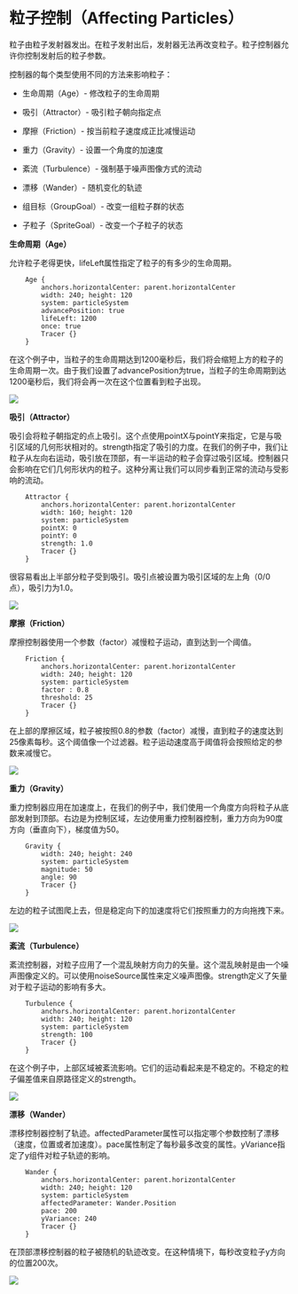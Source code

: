 # 粒子控制（Affecting Particles）

粒子由粒子发射器发出。在粒子发射出后，发射器无法再改变粒子。粒子控制器允许你控制发射后的粒子参数。

控制器的每个类型使用不同的方法来影响粒子：

* 生命周期（Age）- 修改粒子的生命周期

* 吸引（Attractor）- 吸引粒子朝向指定点

* 摩擦（Friction）- 按当前粒子速度成正比减慢运动

* 重力（Gravity）- 设置一个角度的加速度

* 紊流（Turbulence）- 强制基于噪声图像方式的流动

* 漂移（Wander）- 随机变化的轨迹

* 组目标（GroupGoal）- 改变一组粒子群的状态

* 子粒子（SpriteGoal）- 改变一个子粒子的状态

**生命周期（Age）**

允许粒子老得更快，lifeLeft属性指定了粒子的有多少的生命周期。

```
    Age {
        anchors.horizontalCenter: parent.horizontalCenter
        width: 240; height: 120
        system: particleSystem
        advancePosition: true
        lifeLeft: 1200
        once: true
        Tracer {}
    }
```

在这个例子中，当粒子的生命周期达到1200毫秒后，我们将会缩短上方的粒子的生命周期一次。由于我们设置了advancePosition为true，当粒子的生命周期到达1200毫秒后，我们将会再一次在这个位置看到粒子出现。

![](http://qmlbook.org/_images/age.png)

**吸引（Attractor）**

吸引会将粒子朝指定的点上吸引。这个点使用pointX与pointY来指定，它是与吸引区域的几何形状相对的。strength指定了吸引的力度。在我们的例子中，我们让粒子从左向右运动，吸引放在顶部，有一半运动的粒子会穿过吸引区域。控制器只会影响在它们几何形状内的粒子。这种分离让我们可以同步看到正常的流动与受影响的流动。

```
    Attractor {
        anchors.horizontalCenter: parent.horizontalCenter
        width: 160; height: 120
        system: particleSystem
        pointX: 0
        pointY: 0
        strength: 1.0
        Tracer {}
    }
```

很容易看出上半部分粒子受到吸引。吸引点被设置为吸引区域的左上角（0/0点），吸引力为1.0。

![](http://qmlbook.org/_images/attractor.png)

**摩擦（Friction）**

摩擦控制器使用一个参数（factor）减慢粒子运动，直到达到一个阈值。

```
    Friction {
        anchors.horizontalCenter: parent.horizontalCenter
        width: 240; height: 120
        system: particleSystem
        factor : 0.8
        threshold: 25
        Tracer {}
    }
```

在上部的摩擦区域，粒子被按照0.8的参数（factor）减慢，直到粒子的速度达到25像素每秒。这个阈值像一个过滤器。粒子运动速度高于阈值将会按照给定的参数来减慢它。

![](http://qmlbook.org/_images/friction.png)

**重力（Gravity）**

重力控制器应用在加速度上，在我们的例子中，我们使用一个角度方向将粒子从底部发射到顶部。右边是为控制区域，左边使用重力控制器控制，重力方向为90度方向（垂直向下），梯度值为50。

```
    Gravity {
        width: 240; height: 240
        system: particleSystem
        magnitude: 50
        angle: 90
        Tracer {}
    }
```

左边的粒子试图爬上去，但是稳定向下的加速度将它们按照重力的方向拖拽下来。

![](http://qmlbook.org/_images/gravity.png)

**紊流（Turbulence）**

紊流控制器，对粒子应用了一个混乱映射方向力的矢量。这个混乱映射是由一个噪声图像定义的。可以使用noiseSource属性来定义噪声图像。strength定义了矢量对于粒子运动的影响有多大。

```
    Turbulence {
        anchors.horizontalCenter: parent.horizontalCenter
        width: 240; height: 120
        system: particleSystem
        strength: 100
        Tracer {}
    }
```

在这个例子中，上部区域被紊流影响。它们的运动看起来是不稳定的。不稳定的粒子偏差值来自原路径定义的strength。

![](http://qmlbook.org/_images/turbulence.png)

**漂移（Wander）**

漂移控制器控制了轨迹。affectedParameter属性可以指定哪个参数控制了漂移（速度，位置或者加速度）。pace属性制定了每秒最多改变的属性。yVariance指定了y组件对粒子轨迹的影响。

```
    Wander {
        anchors.horizontalCenter: parent.horizontalCenter
        width: 240; height: 120
        system: particleSystem
        affectedParameter: Wander.Position
        pace: 200
        yVariance: 240
        Tracer {}
    }
```

在顶部漂移控制器的粒子被随机的轨迹改变。在这种情境下，每秒改变粒子y方向的位置200次。

![](http://qmlbook.org/_images/wander.png)
